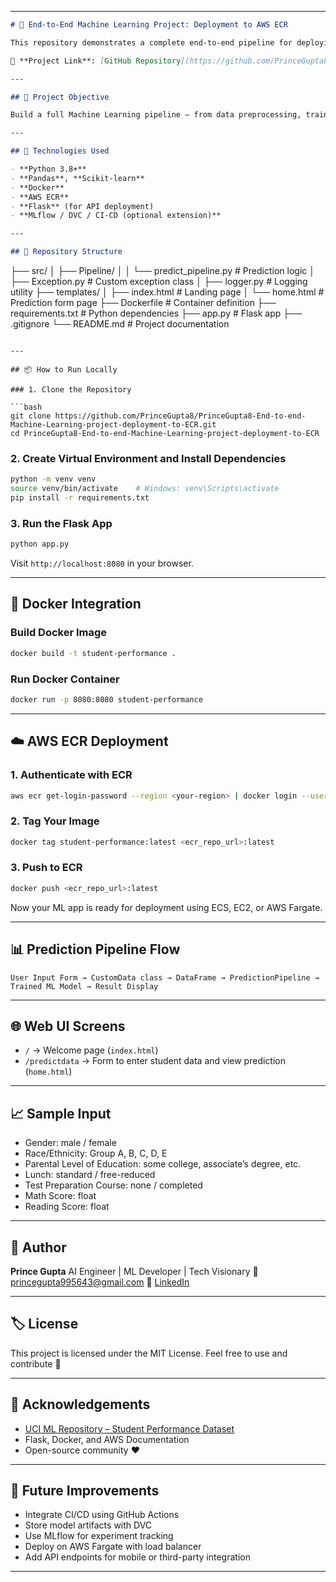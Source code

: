 

---

```markdown
# 🚀 End-to-End Machine Learning Project: Deployment to AWS ECR

This repository demonstrates a complete end-to-end pipeline for deploying a Machine Learning model using **Docker** and **AWS Elastic Container Registry (ECR)**.

🔗 **Project Link**: [GitHub Repository](https://github.com/PrinceGupta8/PrinceGupta8-End-to-end-Machine-Learning-project-deployment-to-ECR)

---

## 🧠 Project Objective

Build a full Machine Learning pipeline — from data preprocessing, training, and model evaluation to packaging and **containerized deployment** using AWS ECR.

---

## 🔨 Technologies Used

- **Python 3.8+**
- **Pandas**, **Scikit-learn**
- **Docker**
- **AWS ECR**
- **Flask** (for API deployment)
- **MLflow / DVC / CI-CD (optional extension)**

---

## 📁 Repository Structure

```

├── src/
│   ├── Pipeline/
│   │   └── predict\_pipeline.py      # Prediction logic
│   ├── Exception.py                 # Custom exception class
│   ├── logger.py                    # Logging utility
├── templates/
│   ├── index.html                   # Landing page
│   └── home.html                    # Prediction form page
├── Dockerfile                       # Container definition
├── requirements.txt                 # Python dependencies
├── app.py                           # Flask app
├── .gitignore
└── README.md                        # Project documentation

````

---

## 📦 How to Run Locally

### 1. Clone the Repository

```bash
git clone https://github.com/PrinceGupta8/PrinceGupta8-End-to-end-Machine-Learning-project-deployment-to-ECR.git
cd PrinceGupta8-End-to-end-Machine-Learning-project-deployment-to-ECR
````

### 2. Create Virtual Environment and Install Dependencies

```bash
python -m venv venv
source venv/bin/activate    # Windows: venv\Scripts\activate
pip install -r requirements.txt
```

### 3. Run the Flask App

```bash
python app.py
```

Visit `http://localhost:8080` in your browser.

---

## 🐳 Docker Integration

### Build Docker Image

```bash
docker build -t student-performance .
```

### Run Docker Container

```bash
docker run -p 8080:8080 student-performance
```

---

## ☁️ AWS ECR Deployment

### 1. Authenticate with ECR

```bash
aws ecr get-login-password --region <your-region> | docker login --username AWS --password-stdin <aws_account_id>.dkr.ecr.<your-region>.amazonaws.com
```

### 2. Tag Your Image

```bash
docker tag student-performance:latest <ecr_repo_url>:latest
```

### 3. Push to ECR

```bash
docker push <ecr_repo_url>:latest
```

Now your ML app is ready for deployment using ECS, EC2, or AWS Fargate.

---

## 📊 Prediction Pipeline Flow

```text
User Input Form → CustomData class → DataFrame → PredictionPipeline → Trained ML Model → Result Display
```

---

## 🌐 Web UI Screens

* `/` → Welcome page (`index.html`)
* `/predictdata` → Form to enter student data and view prediction (`home.html`)

---

## 📈 Sample Input

* Gender: male / female
* Race/Ethnicity: Group A, B, C, D, E
* Parental Level of Education: some college, associate’s degree, etc.
* Lunch: standard / free-reduced
* Test Preparation Course: none / completed
* Math Score: float
* Reading Score: float

---

## 🧠 Author

**Prince Gupta**
AI Engineer | ML Developer | Tech Visionary
📧 [princegupta995643@gmail.com](mailto:princegupta995643@gmail.com)
🔗 [LinkedIn](https://www.linkedin.com/in/prince-gupta-a8129a209/)

---

## 🏷️ License

This project is licensed under the MIT License.
Feel free to use and contribute 🤝

---

## 🙌 Acknowledgements

* [UCI ML Repository – Student Performance Dataset](https://archive.ics.uci.edu/ml/datasets/student+performance)
* Flask, Docker, and AWS Documentation
* Open-source community ❤️

---

## 📌 Future Improvements

* Integrate CI/CD using GitHub Actions
* Store model artifacts with DVC
* Use MLflow for experiment tracking
* Deploy on AWS Fargate with load balancer
* Add API endpoints for mobile or third-party integration

---


